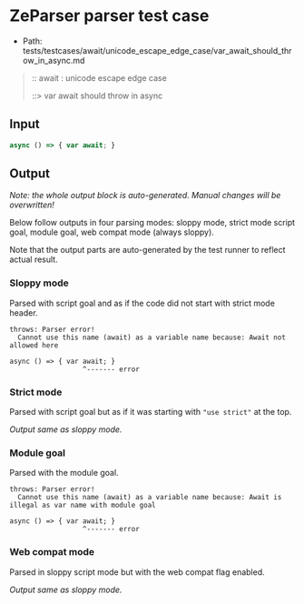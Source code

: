 # ZeParser parser test case

- Path: tests/testcases/await/unicode_escape_edge_case/var_await_should_throw_in_async.md

> :: await : unicode escape edge case
>
> ::> var await should throw in async

## Input

`````js
async () => { var await; }
`````

## Output

_Note: the whole output block is auto-generated. Manual changes will be overwritten!_

Below follow outputs in four parsing modes: sloppy mode, strict mode script goal, module goal, web compat mode (always sloppy).

Note that the output parts are auto-generated by the test runner to reflect actual result.

### Sloppy mode

Parsed with script goal and as if the code did not start with strict mode header.

`````
throws: Parser error!
  Cannot use this name (await) as a variable name because: Await not allowed here

async () => { var await; }
                  ^------- error
`````

### Strict mode

Parsed with script goal but as if it was starting with `"use strict"` at the top.

_Output same as sloppy mode._

### Module goal

Parsed with the module goal.

`````
throws: Parser error!
  Cannot use this name (await) as a variable name because: Await is illegal as var name with module goal

async () => { var await; }
                  ^------- error
`````


### Web compat mode

Parsed in sloppy script mode but with the web compat flag enabled.

_Output same as sloppy mode._

